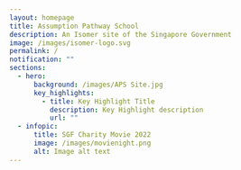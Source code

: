 ```yaml
---
layout: homepage
title: Assumption Pathway School
description: An Isomer site of the Singapore Government
image: /images/isomer-logo.svg
permalink: /
notification: ""
sections:
  - hero:
      background: /images/APS Site.jpg
      key_highlights:
        - title: Key Highlight Title
          description: Key Highlight description
          url: ""
  - infopic:
      title: SGF Charity Movie 2022
      image: /images/movienight.png
      alt: Image alt text
---
```

